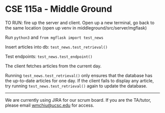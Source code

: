 # CSE 115a - Middle Ground

TO RUN: fire up the server and client. Open up a new terminal, go back to the same location (open up venv in middleground/src/server/mgflask)

Run `python3` and `from mgflask import test_news`

Insert articles into db: `test_news.test_retrieval()`

Test endpoints: `test_news.test_endpoint()`

The client fetches articles from the current day.

Running `test_news.test_retrieval()` only ensures that the database has the up-to-date articles for one day. If the client fails to display any article, try running `test_news.test_retrieval()` again to update the database.

-------

We are currently using JIRA for our scrum board. If you are the TA/tutor, please email wmchiu@ucsc.edu for access.
